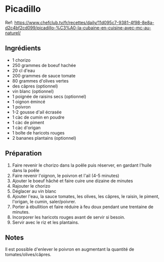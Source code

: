 # Picadillo

Ref: https://www.chefclub.tv/fr/recettes/daily/11d095c7-9381-4f98-8e8a-d2c4bf2cd099/picadillo-%C3%A0-la-cubaine-en-cuisine-avec-mc-au-naturel/

## Ingrédients

* 1 chorizo
* 250 grammes de boeuf hachée
* 20 cl d'eau
* 200 grammes de sauce tomate
* 80 grammes d'olives vertes
* des câpres (optionnel)
* vin blanc (optionnel)
* 1 poignée de raisins secs (optionnel)
* 1 oignon émincé
* 1 poivron
* 1-2 gousse d'ail écrasée
* 1 càc de cumin en poudre
* 1 càc de piment
* 1 càc d'origan
* 1 boîte de haricots rouges
* 2 bananes plantains (optionnel)

## Préparation

1. Faire revenir le chorizo dans la poêle puis réserver, en gardant l'huile dans la poêle
2. Faire revenir l'oignon, le poivron et l'ail (4-5 minutes)
3. Ajouter le boeuf hâché et faire cuire une dizaine de minutes
4. Rajouter le chorizo
5. Déglacer au vin blanc
6. Ajouter l'eau, la sauce tomates, les olives, les câpres, le raisin, le piment, l'origan, le cumin, saler/poivrer.
7. Porter à ébullition et faire réduire à feu doux pendant une trentaine de minutes.
8. Incorporer les haricots rouges avant de servir si besoin.
9. Servir avec le riz et les plantains.

## Notes

Il est possible d'enlever le poivron en augmentant la quantité de tomates/olives/câpres.
